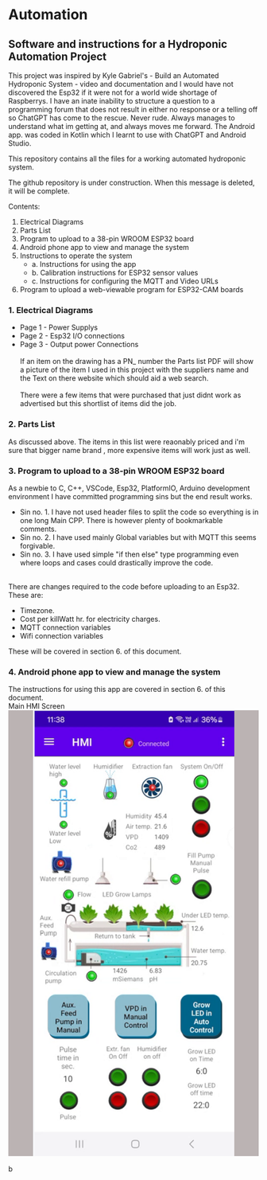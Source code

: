 # Automation
## Software and instructions for a Hydroponic Automation Project

This project was inspired by Kyle Gabriel's - Build an Automated Hydroponic System - video and documentation and I would have not discovered the Esp32 if it were not for a world wide shortage of Raspberrys.
I have an inate inability to structure a question to a programming forum that does not result in either no response or a telling off so ChatGPT has come to the rescue. Never rude. Always manages to understand 
what im getting at, and always moves me forward. The Android app. was coded in Kotlin which I learnt to use with ChatGPT and Android Studio.

This repository contains all the files for a working automated hydroponic system.

The github repository is under construction. When this message is deleted, it will be complete.

Contents:

1. Electrical Diagrams
2. Parts List
3. Program to upload to a 38-pin WROOM ESP32 board
4. Android phone app to view and manage the system
5. Instructions to operate the system
   - a. Instructions for using the app
   - b. Calibration instructions for ESP32 sensor values
   - c. Instructions for configuring the MQTT and Video URLs
6. Program to upload a web-viewable program for ESP32-CAM boards

### 1. Electrical Diagrams
   - Page 1 - Power Supplys
   - Page 2 - Esp32 I/O connections
   - Page 3 - Output power Connections <br /> <br />
If an item on the drawing has a PN_ number the Parts list PDF will show a picture of the item I used
in this project with the suppliers name and the Text on there website which should aid a web search.<br /> <br />
There were a few items that were purchased that just didnt work as advertised but this shortlist of items did the job.

### 2. Parts List
As discussed above. The items in this list were reaonably priced and i'm sure that bigger name brand , more expensive items will work just as well.

### 3. Program to upload to a 38-pin WROOM ESP32 board
As a newbie to C, C++, VSCode, Esp32, PlatformIO, Arduino development environment I have committed programming sins but the end result works.
   - Sin no. 1. I have not used header files to split the code so everything is in one long Main CPP. There is however plenty of bookmarkable comments.
   - Sin no. 2. I have used mainly Global variables but with MQTT this seems forgivable.
   - Sin no. 3. I have used simple "if then else" type programming even where loops and cases could drastically improve the code. <br /> <br />

There are changes required to the code before uploading to an Esp32. These are: <br />
   - Timezone.
   - Cost per killWatt hr. for electricity charges.
   - MQTT connection variables
   - Wifi connection variables <br />
<div align="left">These will be covered in section 6. of this document. </div>

### 4. Android phone app to view and manage the system <br />
The instructions for using this app are covered in section 6. of this document. <br />
Main HMI Screen  <br />
![Main HMI Screen](Images/HMI_Screen.png)









 b
